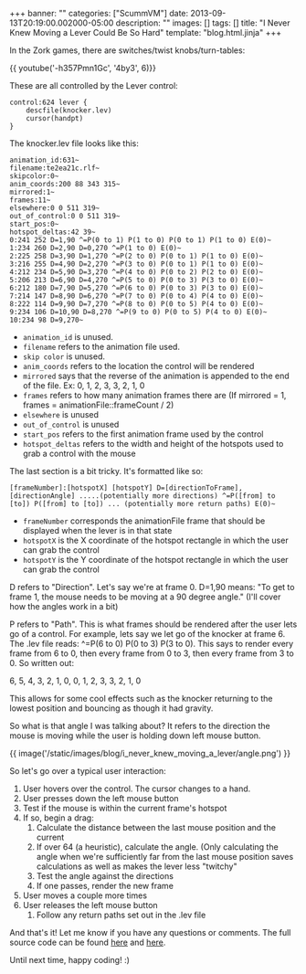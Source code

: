 +++
banner: ""
categories: ["ScummVM"]
date: 2013-09-13T20:19:00.002000-05:00
description: ""
images: []
tags: []
title: "I Never Knew Moving a Lever Could Be So Hard"
template: "blog.html.jinja"
+++

In the Zork games, there are switches/twist knobs/turn-tables:

{{ youtube('-h357Pmn1Gc', '4by3', 6)}}

These are all controlled by the Lever control:

```text
control:624 lever {
    descfile(knocker.lev)
    cursor(handpt)
}
```

The knocker.lev file looks like this:

```text
animation_id:631~
filename:te2ea21c.rlf~
skipcolor:0~
anim_coords:200 88 343 315~
mirrored:1~
frames:11~
elsewhere:0 0 511 319~
out_of_control:0 0 511 319~
start_pos:0~
hotspot_deltas:42 39~
0:241 252 D=1,90 ^=P(0 to 1) P(1 to 0) P(0 to 1) P(1 to 0) E(0)~
1:234 260 D=2,90 D=0,270 ^=P(1 to 0) E(0)~
2:225 258 D=3,90 D=1,270 ^=P(2 to 0) P(0 to 1) P(1 to 0) E(0)~
3:216 255 D=4,90 D=2,270 ^=P(3 to 0) P(0 to 1) P(1 to 0) E(0)~
4:212 234 D=5,90 D=3,270 ^=P(4 to 0) P(0 to 2) P(2 to 0) E(0)~
5:206 213 D=6,90 D=4,270 ^=P(5 to 0) P(0 to 3) P(3 to 0) E(0)~
6:212 180 D=7,90 D=5,270 ^=P(6 to 0) P(0 to 3) P(3 to 0) E(0)~
7:214 147 D=8,90 D=6,270 ^=P(7 to 0) P(0 to 4) P(4 to 0) E(0)~
8:222 114 D=9,90 D=7,270 ^=P(8 to 0) P(0 to 5) P(4 to 0) E(0)~
9:234 106 D=10,90 D=8,270 ^=P(9 to 0) P(0 to 5) P(4 to 0) E(0)~
10:234 98 D=9,270~
```

* `animation_id` is unused.
* `filename` refers to the animation file used.
* `skip color` is unused.
* `anim_coords` refers to the location the control will be rendered
* `mirrored` says that the reverse of the animation is appended to the end of the file. Ex: 0, 1, 2, 3, 3, 2, 1, 0
* `frames` refers to how many animation frames there are (If mirrored = 1, frames = animationFile::frameCount / 2)
* `elsewhere` is unused
* `out_of_control` is unused
* `start_pos` refers to the first animation frame used by the control
* `hotspot_deltas` refers to the width and height of the hotspots used to grab a control with the mouse  

The last section is a bit tricky. It's formatted like so:  

```text
[frameNumber]:[hotspotX] [hotspotY] D=[directionToFrame],[directionAngle] .....(potentially more directions) ^=P([from] to [to]) P([from] to [to]) ... (potentially more return paths) E(0)~
```

* `frameNumber` corresponds the animationFile frame that should be displayed when the lever is in that state
* `hotspotX` is the X coordinate of the hotspot rectangle in which the user can grab the control
* `hotspotY` is the Y coordinate of the hotspot rectangle in which the user can grab the control

D refers to "Direction". Let's say we're at frame 0. D=1,90 means: "To get to frame 1, the mouse needs to be moving at a 90 degree angle." (I'll cover how the angles work in a bit)

P refers to "Path". This is what frames should be rendered after the user lets go of a control. For example, lets say we let go of the knocker at frame 6. The .lev file reads: ^=P(6 to 0) P(0 to 3) P(3 to 0). This says to render every frame from 6 to 0, then every frame from 0 to 3, then every frame from 3 to 0. So written out:

<p class="text-center">
6, 5, 4, 3, 2, 1, 0, 0, 1, 2, 3, 3, 2, 1, 0
</p>

This allows for some cool effects such as the knocker returning to the lowest position and bouncing as though it had gravity.

So what is that angle I was talking about? It refers to the direction the mouse is moving while the user is holding down left mouse button.

{{ image('/static/images/blog/i_never_knew_moving_a_lever/angle.png') }}

So let's go over a typical user interaction:  

1. User hovers over the control. The cursor changes to a hand.
1. User presses down the left mouse button
1. Test if the mouse is within the current frame's hotspot
1. If so, begin a drag:
   1. Calculate the distance between the last mouse position and the current
   2. If over 64 (a heuristic), calculate the angle. (Only calculating the angle when we're sufficiently far from the last mouse position saves calculations as well as makes the lever less "twitchy"
   3. Test the angle against the directions
   4. If one passes, render the new frame
1. User moves a couple more times
1. User releases the left mouse button
   1. Follow any return paths set out in the .lev file

And that's it! Let me know if you have any questions or comments. The full source code can be found [here](https://github.com/RichieSams/scummvm/blob/zengine/engines/zengine/lever_control.h) and [here](https://github.com/RichieSams/scummvm/blob/zengine/engines/zengine/lever_control.cpp).

Until next time, happy coding! :)
